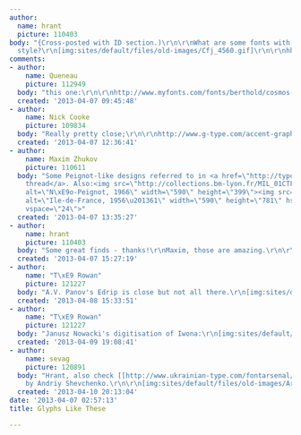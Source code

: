 ```yaml
---
author:
  name: hrant
  picture: 110403
body: "{Cross-posted with ID section.)\r\n\r\nWhat are some fonts with glyphs of this
  style?\r\n[img:sites/default/files/old-images/Cfj_4560.gif]\r\n\r\nhhp\r\n"
comments:
- author:
    name: Queneau
    picture: 112949
  body: "this one:\r\n\r\nhttp://www.myfonts.com/fonts/berthold/cosmos-bq/"
  created: '2013-04-07 09:45:48'
- author:
    name: Nick Cooke
    picture: 109834
  body: "Really pretty close;\r\n\r\nhttp://www.g-type.com/accent-graphic-font\r\n\r\n"
  created: '2013-04-07 12:36:41'
- author:
    name: Maxim Zhukov
    picture: 110611
  body: "Some Peignot-like designs referred to in <a href=\"http://typophile.com/node/77996\">this
    thread</a>. Also:<img src=\"http://collections.bm-lyon.fr/MIL_01CTF00101125MG01/Source0.jpg\"
    alt=\"N\xE9o-Peignot, 1966\" width=\"590\" height=\"399\"><img src=\"http://collections.bm-lyon.fr/MIL_01CTF00101089MG01/Source0.jpg\"
    alt=\"Ile-de-France, 1956\u201361\" width=\"590\" height=\"781\" hspace=\"0\"
    vspace=\"24\">"
  created: '2013-04-07 13:35:27'
- author:
    name: hrant
    picture: 110403
  body: "Some great finds - thanks!\r\nMaxim, those are amazing.\r\n\r\nhhp\r\n"
  created: '2013-04-07 15:27:19'
- author:
    name: "T\xE9 Rowan"
    picture: 121227
  body: "A.V. Panov's Edrip is close but not all there.\r\n[img:sites/default/files/old-images/Edrip-Regular_4536.png]"
  created: '2013-04-08 15:33:51'
- author:
    name: "T\xE9 Rowan"
    picture: 121227
  body: "Janusz Nowacki's digitisation of Iwona:\r\n[img:sites/default/files/old-images/Iwona-Regular_5638.png]"
  created: '2013-04-09 19:08:41'
- author:
    name: sevag
    picture: 120891
  body: "Hrant, also check [[http://www.ukrainian-type.com/fontarsenal/|Arsenal]]
    by Andriy Shevchenko.\r\n\r\n[img:sites/default/files/old-images/Arsenal_3748.png]"
  created: '2013-04-10 20:13:04'
date: '2013-04-07 02:57:13'
title: Glyphs Like These

---
```

